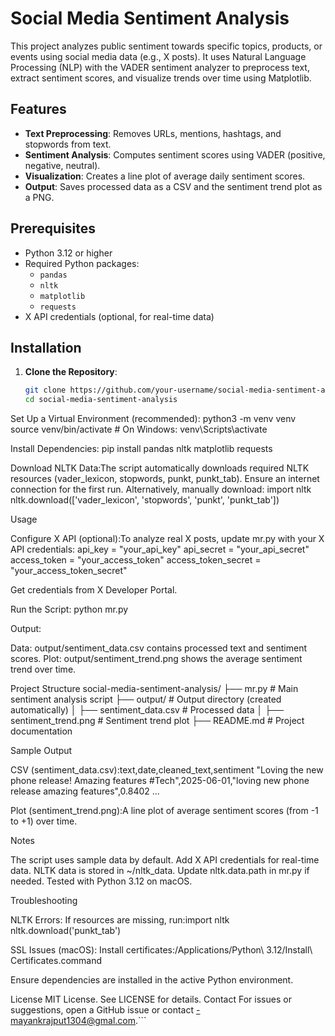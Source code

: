 # Social Media Sentiment Analysis

This project analyzes public sentiment towards specific topics, products, or events using social media data (e.g., X posts). It uses Natural Language Processing (NLP) with the VADER sentiment analyzer to preprocess text, extract sentiment scores, and visualize trends over time using Matplotlib.

## Features
- **Text Preprocessing**: Removes URLs, mentions, hashtags, and stopwords from text.
- **Sentiment Analysis**: Computes sentiment scores using VADER (positive, negative, neutral).
- **Visualization**: Creates a line plot of average daily sentiment scores.
- **Output**: Saves processed data as a CSV and the sentiment trend plot as a PNG.

## Prerequisites
- Python 3.12 or higher
- Required Python packages:
  - `pandas`
  - `nltk`
  - `matplotlib`
  - `requests`
- X API credentials (optional, for real-time data)

## Installation
1. **Clone the Repository**:
   ```bash
   git clone https://github.com/your-username/social-media-sentiment-analysis.git
   cd social-media-sentiment-analysis


Set Up a Virtual Environment (recommended):
python3 -m venv venv
source venv/bin/activate  # On Windows: venv\Scripts\activate


Install Dependencies:
pip install pandas nltk matplotlib requests


Download NLTK Data:The script automatically downloads required NLTK resources (vader_lexicon, stopwords, punkt, punkt_tab). Ensure an internet connection for the first run. Alternatively, manually download:
import nltk
nltk.download(['vader_lexicon', 'stopwords', 'punkt', 'punkt_tab'])



Usage

Configure X API (optional):To analyze real X posts, update mr.py with your X API credentials:
api_key = "your_api_key"
api_secret = "your_api_secret"
access_token = "your_access_token"
access_token_secret = "your_access_token_secret"

Get credentials from X Developer Portal.

Run the Script:
python mr.py


Output:

Data: output/sentiment_data.csv contains processed text and sentiment scores.
Plot: output/sentiment_trend.png shows the average sentiment trend over time.



Project Structure
social-media-sentiment-analysis/
├── mr.py                   # Main sentiment analysis script
├── output/                 # Output directory (created automatically)
│   ├── sentiment_data.csv  # Processed data
│   ├── sentiment_trend.png # Sentiment trend plot
├── README.md               # Project documentation

Sample Output

CSV (sentiment_data.csv):text,date,cleaned_text,sentiment
"Loving the new phone release! Amazing features #Tech",2025-06-01,"loving new phone release amazing features",0.8402
...


Plot (sentiment_trend.png):A line plot of average sentiment scores (from -1 to +1) over time.

Notes

The script uses sample data by default. Add X API credentials for real-time data.
NLTK data is stored in ~/nltk_data. Update nltk.data.path in mr.py if needed.
Tested with Python 3.12 on macOS.

Troubleshooting

NLTK Errors: If resources are missing, run:import nltk
nltk.download('punkt_tab')


SSL Issues (macOS): Install certificates:/Applications/Python\ 3.12/Install\ Certificates.command


Ensure dependencies are installed in the active Python environment.

License
MIT License. See LICENSE for details.
Contact
For issues or suggestions, open a GitHub issue or contact -mayankrajput1304@gmal.com.```
